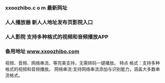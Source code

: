 ### xxoozhibo.c o m 最新网址
### 人人播放器 新人人地址发布页影院入口
### 人人影院 支持多种格式的视频和音频播放APP
### 备用地址 www.xxoozhibo.com
视频、音频、网络串流、等完美支持，无需转码一键播放。 特点 格式：支持多种格式的视频和音频播放。 网络串流:支持网络串流添加与识别能力，涵盖大多数串流格式。
